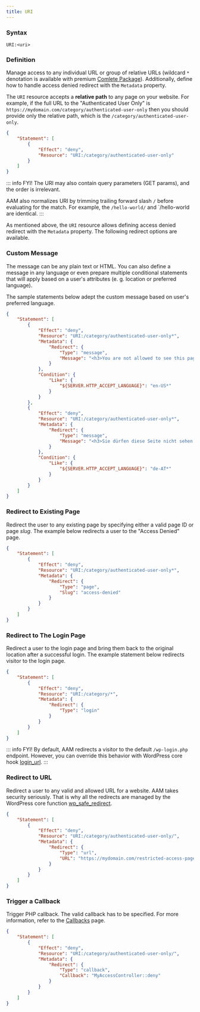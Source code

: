 ```yaml
---
title: URI
---
```


### Syntax

`URI:<uri>`

### Definition

Manage access to any individual URL or group of relative URLs (wildcard `*` denotation is available with premium [Comlete Package](/premium)). Additionally, define how to handle access denied redirect with the `Metadata` property.

The `URI` resource accepts a **relative path** to any page on your website. For example, if the full URL to the "Authenticated User Only" is `https://mydomain.com/category/authenticated-user-only` then you should provide only the relative path, which is the `/category/authenticated-user-only`.

```json
{
    "Statement": [
        {
            "Effect": "deny",
            "Resource": "URI:/category/authenticated-user-only"
        }
    ]
}
```

::: info FYI!
The URI may also contain query parameters (GET params), and the order is irrelevant.

AAM also normalizes URI by trimming trailing forward slash `/` before evaluating for the match. For example, the `/hello-world/` and `/hello-world are identical.
:::

As mentioned above, the `URI` resource allows defining access denied redirect with the `Metadata` property. The following redirect options are available.

### Custom Message

The message can be any plain text or HTML. You can also define a message in any language or even prepare multiple conditional statements that will apply based on a user's attributes (e. g. location or preferred language).

The sample statements  below adept the custom message based on user's preferred language.

```json
{
    "Statement": [
        {
            "Effect": "deny",
            "Resource": "URI:/category/authenticated-user-only*",
            "Metadata": {
                "Redirect": {
                    "Type": "message",
                    "Message": "<h3>You are not allowed to see this page!</h3>"
                }
            },
            "Condition": {
                "Like": {
                    "${SERVER.HTTP_ACCEPT_LANGUAGE}": "en-US*"
                }
            }
        },
        {
            "Effect": "deny",
            "Resource": "URI:/category/authenticated-user-only*",
            "Metadata": {
                "Redirect": {
                    "Type": "message",
                    "Message": "<h3>Sie dürfen diese Seite nicht sehen!</h3>"
                }
            },
            "Condition": {
                "Like": {
                    "${SERVER.HTTP_ACCEPT_LANGUAGE}": "de-AT*"
                }
            }
        }
    ]
}
```

### Redirect to Existing Page

Redirect the user to any existing page by specifying either a valid page ID or page _slug_. The example below redirects a user to the "Access Denied" page.

```json
{
    "Statement": [
        {
            "Effect": "deny",
            "Resource": "URI:/category/authenticated-user-only*",
            "Metadata": {
                "Redirect": {
                    "Type": "page",
                    "Slug": "access-denied"
                }
            }
        }
    ]
}
```

### Redirect to The Login Page

Redirect a user to the login page and bring them back to the original location after a successful login. The example statement below redirects visitor to the login page.

```json
{
    "Statement": [
        {
            "Effect": "deny",
            "Resource": "URI:/category/*",
            "Metadata": {
                "Redirect": {
                    "Type": "login"
                }
            }
        }
    ]
}
```

::: info FYI!
By default, AAM redirects a visitor to the default `/wp-login.php` endpoint. However, you can override this behavior with WordPress core hook [login_url](https://developer.wordpress.org/reference/hooks/login_url/).
:::

### Redirect to URL

Redirect a user to any valid and allowed URL for a website. AAM takes security seriously. That is why all the redirects are managed by the WordPress core function [wp_safe_redirect](https://developer.wordpress.org/reference/functions/wp_safe_redirect/).

```json
{
    "Statement": [
        {
            "Effect": "deny",
            "Resource": "URI:/category/authenticated-user-only/",
            "Metadata": {
                "Redirect": {
                    "Type": "url",
                    "URL": "https://mydomain.com/restricted-access-page"
                }
            }
        }
    ]
}
```

### Trigger a Callback

Trigger PHP callback. The valid callback has to be specified. For more information, refer to the [Callbacks](http://php.net/manual/en/language.types.callable.php) page.

```json
{
    "Statement": [
        {
            "Effect": "deny",
            "Resource": "URI:/category/authenticated-user-only/",
            "Metadata": {
                "Redirect": {
                    "Type": "callback",
                    "Callback": "MyAccessController::deny"
                }
            }
        }
    ]
}
```